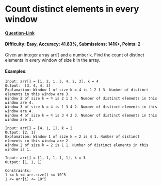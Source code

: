 # Count distinct elements in every window
#### [Question-Link](https://www.geeksforgeeks.org/problems/count-distinct-elements-in-every-window/1)
#### Difficulty: Easy, Accuracy: 41.83%, Submissions: 141K+, Points: 2

Given an integer array arr[] and a number k. Find the count of distinct elements in every window of size k in the array.

#### Examples:
```
Input: arr[] = [1, 2, 1, 3, 4, 2, 3], k = 4
Output:  [3, 4, 4, 3]
Explanation: Window 1 of size k = 4 is 1 2 1 3. Number of distinct elements in this window are 3. 
Window 2 of size k = 4 is 2 1 3 4. Number of distinct elements in this window are 4.
Window 3 of size k = 4 is 1 3 4 2. Number of distinct elements in this window are 4.
Window 4 of size k = 4 is 3 4 2 3. Number of distinct elements in this window are 3.
```
```
Input: arr[] = [4, 1, 1], k = 2
Output: [2, 1]
Explanation: Window 1 of size k = 2 is 4 1. Number of distinct elements in this window are 2. 
Window 2 of size k = 2 is 1 1. Number of distinct elements in this window is 1. 
```
```
Input: arr[] = [1, 1, 1, 1, 1], k = 3
Output: [1, 1, 1]
```
```
Constraints:
1 <= k <= arr.size() <= 10^5
1 <= arr[i] <= 10^5
```
